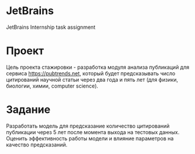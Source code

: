 # JetBrains
JetBrains Internship task assignment

# Проект
Цель проекта стажировки - разработка модуля анализа публикаций для сервиса https://pubtrends.net, который будет предсказывать число цитирований научной статьи через два года и пять лет (для физики, биологии, химии, computer science).

# Задание
Разработать модель для предсказание количество цитирований публикации через 5 лет после момента выхода на тестовых данных. Оценить эффективность работы модели и влияние параметров на качество предсказаний.
